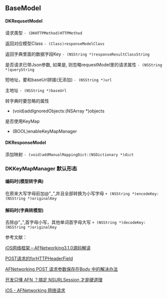 ## BaseModel

#### DKRequsetModel

请求类型
`- (DKHTTPMethod)HTTPMethod`

返回对应模型Class
`- (Class)responseModelClass`

返回字典里面的数据字段Key
`- (NSString *)responseResultClassString`

是否请求已带Json参数, 如果是, 则忽略requestModel里的请求属性
`- (NSString *)queryString`

短地址，要和baseUrl拼接(无添加)
`- (NSString *)url`

主地址
`- (NSString *)baseUrl`

转字典时要忽略的属性
- (void)addIgnoredObjects:(NSArray *)objects

是否使用KeyMap
- (BOOL)enableKeyMapManager

#### DKResponseModel

添加映射
`- (void)addManualMappingDict:(NSDictionary *)dict`


### DKKeyMapManager 默认形态

#### 编码时(模型转字典)

在原来大写字母前加@"_",并且全部转换为小写字母
`+ (NSString *)encodeKey:(NSString *)originalKey`

#### 解码时(字典转模型)

去除@"_",首字母小写，其他单词首字母大写
 `+ (NSString *)decodeKey:(NSString *)originalKey`

参考文献：

[iOS网络框架－AFNetworking3.1.0源码解读](http://www.jianshu.com/p/c36159094e24)

[POST请求的forHTTPHeaderField](http://www.cnblogs.com/YouXianMing/p/3784313.html)

[AFNetworking POST 请求参数保存在Body 中的解决办法](http://www.cnblogs.com/allen2015/p/4724931.html)

[开发只懂 AFN ？搞定 NSURLSession 才是硬道理](http://www.cocoachina.com/ios/20161018/17785.html)

[iOS - AFNetworking 网络请求](http://www.cnblogs.com/QianChia/p/5768428.html)

